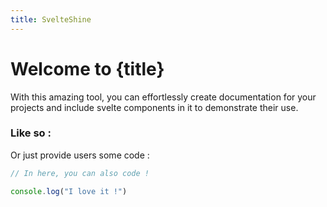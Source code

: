 ```yaml
---
title: SvelteShine
---
```

<script>
  import Counter from "./Counter.svelte";
</script>

# Welcome to {title}
<p class="text-lg">With this amazing tool, you can effortlessly create documentation for your projects and include svelte components in it to demonstrate their use.</p>

### Like so :

<Counter />


<p class="text-lg">Or just provide users some code :</p>

```js
// In here, you can also code !

console.log("I love it !")
```
